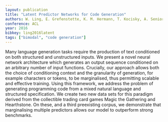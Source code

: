 ```yaml
---
layout: publication
title: "Latent Predictor Networks for Code Generation"
authors: W. Ling, E. Grefenstette, K. M. Hermann, T. Kocisky, A. Senior, F. Wang, P. Blunsom
conference: ACL
year: 2016
bibkey: ling2016latent
tags: ["bimodal", "code generation"]
---
```

Many  language  generation  tasks  require
the production of text conditioned on both
structured  and  unstructured  inputs.
We present  a  novel  neural  network  architecture  which  generates  an  output  sequence
conditioned on an arbitrary number of input  functions.
Crucially,  our  approach
allows  both  the  choice  of  conditioning
context and the granularity of generation,
for  example  characters  or  tokens,  to  be
marginalised, thus permitting scalable and
effective training.  Using this framework,
we address the problem of generating programming code from a mixed natural language  and  structured  specification.
We create two new data sets for this paradigm
derived  from  the  collectible  trading  card
games  Magic  the  Gathering  and  Hearthstone.   On  these,  and  a  third  preexisting
corpus,  we  demonstrate  that  marginalising multiple predictors allows our model
to outperform strong benchmarks.

